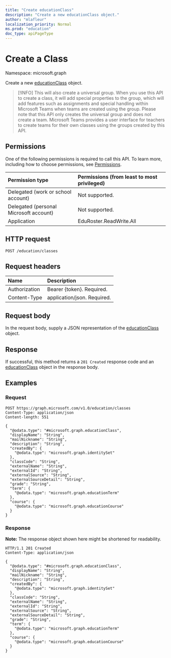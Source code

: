 ```yaml
---
title: "Create educationClass"
description: "Create a new educationClass object."
author: "mlafleur"
localization_priority: Normal
ms.prod: "education"
doc_type: apiPageType
---
```


# Create a Class

Namespace: microsoft.graph

Create a new [educationClass](../resources/educationclass.md) object.

> [!INFO]
> This will also create a universal group. When you use this API to create a class, it will add special properties to the group, which will add features such as assignments and special handling within Microsoft Teams when teams are created using the group. Please note that this API only creates the universal group and does not create a team. Microsoft Teams provides a user interface for teachers to create teams for their own classes using the groups created by this API.

## Permissions

One of the following permissions is required to call this API. To learn more, including how to choose permissions, see [Permissions](/graph/permissions-reference).

| Permission type                        | Permissions (from least to most privileged) |
| :------------------------------------- | :------------------------------------------ |
| Delegated (work or school account)     | Not supported.                              |
| Delegated (personal Microsoft account) | Not supported.                              |
| Application                            | EduRoster.ReadWrite.All                     |

## HTTP request

<!-- {
  "blockType": "ignored"
}
-->

```http
POST /education/classes
```

## Request headers

| Name          | Description                 |
| :------------ | :-------------------------- |
| Authorization | Bearer {token}. Required.   |
| Content-Type  | application/json. Required. |

## Request body

In the request body, supply a JSON representation of the [educationClass](../resources/educationclass.md) object.

## Response

If successful, this method returns a `201 Created` response code and an [educationClass](../resources/educationclass.md) object in the response body.

## Examples

### Request

<!-- {
  "blockType": "request",
  "name": "create_educationclass_from_"
}
-->

```http
POST https://graph.microsoft.com/v1.0/education/classes
Content-Type: application/json
Content-length: 551

{
  "@odata.type": "#microsoft.graph.educationClass",
  "displayName": "String",
  "mailNickname": "String",
  "description": "String",
  "createdBy": {
    "@odata.type": "microsoft.graph.identitySet"
  },
  "classCode": "String",
  "externalName": "String",
  "externalId": "String",
  "externalSource": "String",
  "externalSourceDetail": "String",
  "grade": "String",
  "term": {
    "@odata.type": "microsoft.graph.educationTerm"
  },
  "course": {
    "@odata.type": "microsoft.graph.educationCourse"
  }
}
```

### Response

**Note:** The response object shown here might be shortened for readability.

<!-- {
  "blockType": "response",
  "truncated": true,
  "@odata.type": "microsoft.education.rostering.api.educationClass"
}
-->

```http
HTTP/1.1 201 Created
Content-Type: application/json

{
  "@odata.type": "#microsoft.graph.educationClass",
  "displayName": "String",
  "mailNickname": "String",
  "description": "String",
  "createdBy": {
    "@odata.type": "microsoft.graph.identitySet"
  },
  "classCode": "String",
  "externalName": "String",
  "externalId": "String",
  "externalSource": "String",
  "externalSourceDetail": "String",
  "grade": "String",
  "term": {
    "@odata.type": "microsoft.graph.educationTerm"
  },
  "course": {
    "@odata.type": "microsoft.graph.educationCourse"
  }
}
```
